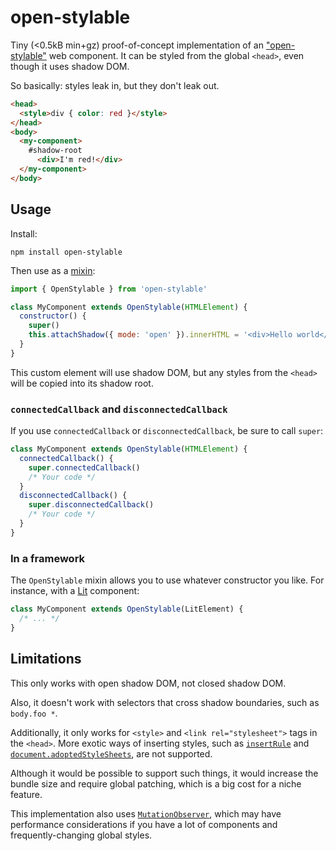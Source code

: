 # open-stylable

Tiny (<0.5kB min+gz) proof-of-concept implementation of an ["open-stylable"](https://github.com/WICG/webcomponents/issues/909) web component. It can be styled from the global `<head>`, even though it uses shadow DOM.

So basically: styles leak in, but they don't leak out.

```html
<head>
  <style>div { color: red }</style>
</head>
<body>
  <my-component>
    #shadow-root
      <div>I'm red!</div>
  </my-component>
</body>
```

## Usage

Install:

    npm install open-stylable

Then use as a [mixin](https://justinfagnani.com/2015/12/21/real-mixins-with-javascript-classes/):

```js
import { OpenStylable } from 'open-stylable'

class MyComponent extends OpenStylable(HTMLElement) {
  constructor() {
    super()
    this.attachShadow({ mode: 'open' }).innerHTML = '<div>Hello world</div>'
  }
}
```

This custom element will use shadow DOM, but any styles from the `<head>` will be copied into its shadow root.

### `connectedCallback` and `disconnectedCallback`

If you use `connectedCallback` or `disconnectedCallback`, be sure to call `super`:

```js
class MyComponent extends OpenStylable(HTMLElement) {
  connectedCallback() {
    super.connectedCallback()
    /* Your code */
  }
  disconnectedCallback() {
    super.disconnectedCallback()
    /* Your code */
  }
}
```

### In a framework

The `OpenStylable` mixin allows you to use whatever constructor you like. For instance, with a [Lit](https://lit.dev/) component:

```js
class MyComponent extends OpenStylable(LitElement) {
  /* ... */
}
```

## Limitations

This only works with open shadow DOM, not closed shadow DOM.

Also, it doesn't work with selectors that cross shadow boundaries, such as `body.foo *`.

Additionally, it only works for `<style>` and `<link rel="stylesheet">` tags in the `<head>`. More exotic ways of inserting styles, such as [`insertRule`](https://developer.mozilla.org/en-US/docs/Web/API/CSSStyleSheet/insertRule) and [`document.adoptedStyleSheets`](https://developer.mozilla.org/en-US/docs/Web/API/Document/adoptedStyleSheets), are not supported.

Although it would be possible to support such things, it would increase the bundle size and require global patching, which is a big cost for a niche feature.

This implementation also uses [`MutationObserver`](https://developer.mozilla.org/en-US/docs/Web/API/MutationObserver/MutationObserver), which may have performance considerations if you have a lot of components and frequently-changing global styles.
